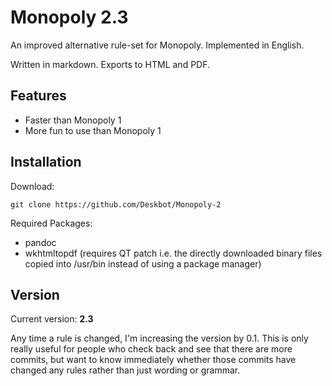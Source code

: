 Monopoly 2.3
============

An improved alternative rule-set for Monopoly. Implemented in English.

Written in markdown. Exports to HTML and PDF.

Features
--------

* Faster than Monopoly 1
* More fun to use than Monopoly 1

Installation
------------

Download:

`git clone https://github.com/Deskbot/Monopoly-2`

Required Packages:

* pandoc
* wkhtmltopdf (requires QT patch i.e. the directly downloaded binary files copied into /usr/bin instead of using a package manager)

Version
-------

Current version: **2.3**

Any time a rule is changed, I'm increasing the version by 0.1. This is only really useful for people who check back and see that there are more commits, but want to know immediately whether those commits have changed any rules rather than just wording or grammar.
